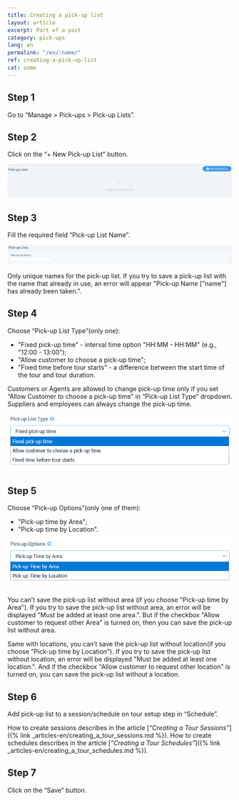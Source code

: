 ```yaml
---
title: Creating a pick-up list
layout: article
excerpt: Part of a post
category: pick-ups
lang: en
permalink: "/en/:name/"
ref: creating-a-pick-up-list
cat: some
---
```


## **Step 1**

Go to “Manage > Pick-ups > Pick-up Lists”.

## **Step 2**

Click on the “+ New Pick-up List” button.

![Creating_a_pick-up_list1](/assets/images/creating_a_pick-up_list1.png)

## **Step 3**

Fill the required field “Pick-up List Name”.

![Creating_a_pick-up_list2](/assets/images/creating_a_pick-up_list2.png)

Only unique names for the pick-up list. If you try to save a pick-up list with the name that already in use, an error will appear "Pick-up Name ["name"] has already been taken.".

## **Step 4**

Choose “Pick-up List Type”(only one):
- "Fixed pick-up time" - interval time option "НН:ММ - НН:ММ" (e.g., "12:00 - 13:00");
- "Allow customer to choose a pick-up time"; 
- "Fixed time before tour starts" - a difference between the start time of the tour and tour duration.

Customers or Agents are allowed to change pick-up time only if you set “Allow Customer to choose a pick-up time” in “Pick-up List Type” dropdown. Suppliers and employees can always change the pick-up time.

![Creating_a_pick-up_list3](/assets/images/creating_a_pick-up_list3.png)

## **Step 5**

Choose “Pick-up Options”(only one of them):
- "Pick-up time by Area";
- "Pick-up time by Location".

![Creating_a_pick-up_list4](/assets/images/creating_a_pick-up_list4.png)

You can’t save the pick-up list without area (if you choose "Pick-up time by Area"). If you try to save the pick-up list without area, an error will be displayed "Must be added at least one area.". But if the checkbox "Allow customer to request other Area" is turned on, then you can save the pick-up list without area. 

Same with locations, you can’t save the pick-up list without location(if you choose "Pick-up time by Location"). If you try to save the pick-up list without location, an error will be displayed "Must be added at least one location.". And if the checkbox "Allow customer to request other location" is turned on, you can save the pick-up list without a location.

## **Step 6**

Add pick-up list to a session/schedule on tour setup step in “Schedule”.

How to create sessions describes in the article [*“Creating a Tour Sessions”*]({% link _articles-en/creating_a_tour_sessions.md %}). How to create schedules describes in the article [*“Creating a Tour Schedules”*]({% link _articles-en/creating_a_tour_schedules.md %}).

## **Step 7**

Click on the “Save” button.

